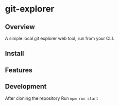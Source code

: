 # git-explorer

## Overview
A simple local git explorer web tool, run from your CLI.

## Install


## Features


## Development
After cloning the repository
Run `npm run start`